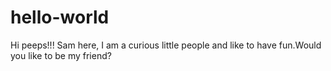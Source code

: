 # hello-world 

Hi peeps!!!
Sam here, I am a curious little people and like to have fun.Would you like to be my friend?
